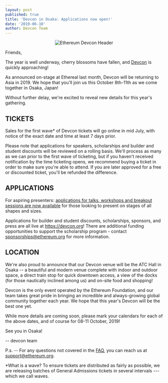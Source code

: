 ```yaml
---
layout: post
published: true
title: 'Devcon in Osaka: Applications now open!'
date: '2019-06-10'
author: Devcon Team
---
```


<center><img src="https://blog.ethereum.org/img/2019/06/devcon-banner.jpg" alt="Ethereum Devcon Header"></center>

Friends,

The year is well underway, cherry blossoms have fallen, and [Devcon](https://devcon.org) is quickly approaching!

As announced on-stage at Ethereal last month, Devcon will be returning to Asia in 2019. We hope that you'll join us this October 8th-11th as we come together in Osaka, Japan!

Without further delay, we're excited to reveal new details for this year's gathering.

## TICKETS

Sales for the first wave* of Devcon tickets will go online in mid July, with notice of the exact date and time at least 7 days prior.

Please note that applications for speakers, scholarships and builder and student discounts will be reviewed on a rolling basis. We'll process as many as we can prior to the first wave of ticketing, but if you haven't received notification by the time ticketing opens, we recommend buying a ticket in order to make sure you're able to attend. If you are later approved for a free or discounted ticket, you'll be refunded the difference.

## APPLICATIONS

For aspiring presenters: [applications for talks, workshops and breakout sessions are now available](https://devcon.org/call-for-participation) for those looking to present on stages of all shapes and sizes.

Applications for builder and student discounts, scholarships, sponsors, and press are all live at https://devcon.org! There are additional funding opportunities to support the scholarship program - contact sponsorships@ethereum.org for more information.

## LOCATION

We're also proud to announce that our Devcon venue will be the ATC Hall in Osaka -- a beautiful and modern venue complete with indoor and outdoor space, a direct train stop for quick downtown access, a view of the docks (for those nautically inclined among us) and on-site food and shopping!

Devcon is the only event operated by the Ethereum Foundation, and our team takes great pride in bringing an incredible and always-growing global community together each year. We hope that this year's Devcon will be the best one yet.

While more details are coming soon, please mark your calendars for each of the above dates, and of course for 08-11 October, 2019!

See you in Osaka!

-- devcon team

P.s. -- For any questions not covered in the [FAQ](https://devcon.org/faq), you can reach us at [support@ethereum.org](mailto:support@ethereum.org).

*What is a wave? To ensure tickets are distributed as fairly as possible, we are releasing batches of General Admissions tickets in several intervals --- which we call waves.
